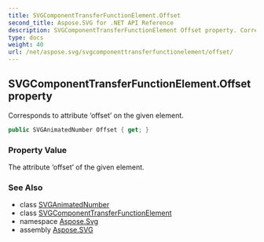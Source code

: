 ```yaml
---
title: SVGComponentTransferFunctionElement.Offset
second_title: Aspose.SVG for .NET API Reference
description: SVGComponentTransferFunctionElement Offset property. Corresponds to attribute offset on the given element
type: docs
weight: 40
url: /net/aspose.svg/svgcomponenttransferfunctionelement/offset/
---
```

## SVGComponentTransferFunctionElement.Offset property

Corresponds to attribute ‘offset’ on the given element.

```csharp
public SVGAnimatedNumber Offset { get; }
```

### Property Value

The attribute ‘offset’ of the given element.

### See Also

* class [SVGAnimatedNumber](../../../aspose.svg.datatypes/svganimatednumber/)
* class [SVGComponentTransferFunctionElement](../)
* namespace [Aspose.Svg](../../../aspose.svg/)
* assembly [Aspose.SVG](../../../)
